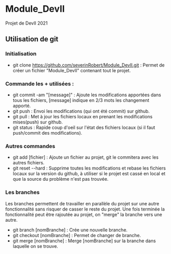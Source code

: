# Module_DevII
Projet de DevII 2021
## Utilisation de git
### Initialisation
- git clone https://github.com/severinRobert/Module_DevII.git : Permet de créer un fichier "Module_DevII" contenant tout le projet.
### Commande les + utilisées :
- git commit -am "[message]" : Ajoute les modifications apportées dans tous les fichiers, [message] indique en 2/3 mots les changement apporté.
- git push : Envoi les modifications (qui ont été commit) sur github.
- git pull : Met à jour les fichiers locaux en prenant les modifications mises(push) sur github.
- git status : Rapide coup d'oeil sur l'état des fichiers locaux (si il faut push/commit des modifications).
### Autres commandes
- git add [fichier] : Ajoute un fichier au projet, git le commitera avec les autres fichiers.
- git reset --hard : Supprime toutes les modifications et rebase les fichiers locaux sur la version du github, à utiliser si le projet est cassé en local et que la source du problème n'est pas trouvée.
### Les branches
Les branches permettent de travailler en parallèle du projet sur une autre fonctionnalité sans risquer de casser le reste du projet. Une fois terminée la fonctionnalité peut être rajoutée au projet, on "merge" la branche vers une autre.
- git branch [nomBranche] : Crée une nouvelle branche.
- git checkout [nomBranche] : Permet de changer de branche.
- git merge [nomBranche] : Merge [nomBranche] sur la branche dans laquelle on se trouve.
